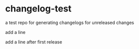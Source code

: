 # changelog-test
a test repo for generating changelogs for unreleased changes

add a line

add a line after first release
